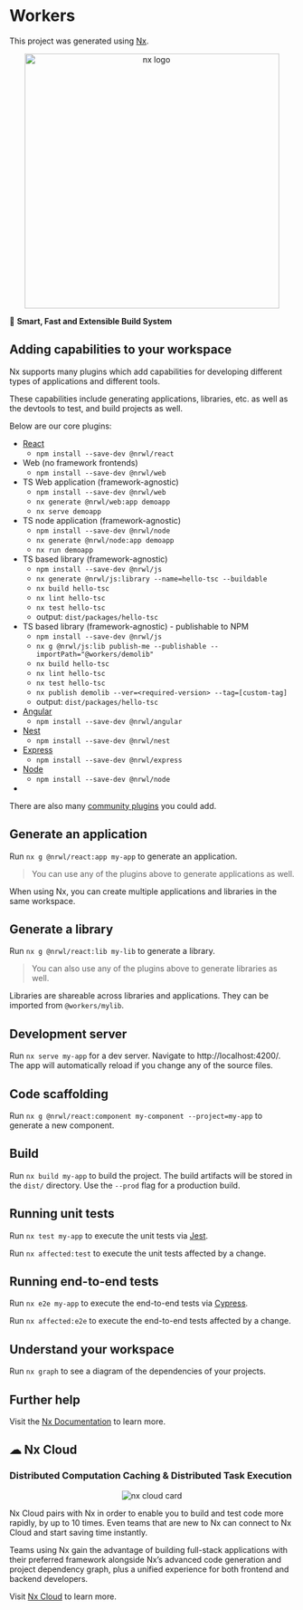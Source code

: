 # Workers

This project was generated using [Nx](https://nx.dev).

<p style="text-align: center;"><!--suppress LongLine -->
<img src="https://raw.githubusercontent.com/nrwl/nx/master/images/nx-logo.png" width="450" alt="nx logo"></p>

🔎 **Smart, Fast and Extensible Build System**

## Adding capabilities to your workspace

Nx supports many plugins which add capabilities for developing different types of applications and different tools.

These capabilities include generating applications, libraries, etc. as well as the devtools to test, 
and build projects as well.

Below are our core plugins:

- [React](https://reactjs.org)
  - `npm install --save-dev @nrwl/react`
- Web (no framework frontends)
  - `npm install --save-dev @nrwl/web`
- TS Web application (framework-agnostic)
  - `npm install --save-dev @nrwl/web`
  - `nx generate @nrwl/web:app demoapp`
  - `nx serve demoapp`
- TS node application (framework-agnostic)
  - `npm install --save-dev @nrwl/node`
  - `nx generate @nrwl/node:app demoapp`
  - `nx run demoapp`
- TS based library (framework-agnostic)
  - `npm install --save-dev @nrwl/js`
  - `nx generate @nrwl/js:library --name=hello-tsc --buildable`
  - `nx build hello-tsc`
  - `nx lint hello-tsc`
  - `nx test hello-tsc`
  - output: `dist/packages/hello-tsc`
- TS based library (framework-agnostic) - publishable to NPM
  - `npm install --save-dev @nrwl/js`
  - `nx g @nrwl/js:lib publish-me --publishable --importPath="@workers/demolib"`
  - `nx build hello-tsc`
  - `nx lint hello-tsc`
  - `nx test hello-tsc`
  - `nx publish demolib --ver=<required-version> --tag=[custom-tag]`
  - output: `dist/packages/hello-tsc`
- [Angular](https://angular.io)
  - `npm install --save-dev @nrwl/angular`
- [Nest](https://nestjs.com)
  - `npm install --save-dev @nrwl/nest`
- [Express](https://expressjs.com)
  - `npm install --save-dev @nrwl/express`
- [Node](https://nodejs.org)
  - `npm install --save-dev @nrwl/node`
- 

There are also many [community plugins](https://nx.dev/community) you could add.

## Generate an application

Run `nx g @nrwl/react:app my-app` to generate an application.

> You can use any of the plugins above to generate applications as well.

When using Nx, you can create multiple applications and libraries in the same workspace.

## Generate a library

Run `nx g @nrwl/react:lib my-lib` to generate a library.

> You can also use any of the plugins above to generate libraries as well.

Libraries are shareable across libraries and applications. They can be imported from `@workers/mylib`.

## Development server

Run `nx serve my-app` for a dev server. Navigate to http://localhost:4200/. 
The app will automatically reload if you change any of the source files.

## Code scaffolding

Run `nx g @nrwl/react:component my-component --project=my-app` to generate a new component.

## Build

Run `nx build my-app` to build the project. The build artifacts will be stored in the `dist/` directory. 
Use the `--prod` flag for a production build.

## Running unit tests

Run `nx test my-app` to execute the unit tests via [Jest](https://jestjs.io).

Run `nx affected:test` to execute the unit tests affected by a change.

## Running end-to-end tests

Run `nx e2e my-app` to execute the end-to-end tests via [Cypress](https://www.cypress.io).

Run `nx affected:e2e` to execute the end-to-end tests affected by a change.

## Understand your workspace

Run `nx graph` to see a diagram of the dependencies of your projects.

## Further help

Visit the [Nx Documentation](https://nx.dev) to learn more.



## ☁ Nx Cloud

### Distributed Computation Caching & Distributed Task Execution

<p style="text-align: center;"><!--suppress LongLine -->
<img src="https://raw.githubusercontent.com/nrwl/nx/master/images/nx-cloud-card.png" alt="nx cloud card"></p>

Nx Cloud pairs with Nx in order to enable you to build and test code more rapidly, by up to 10 times. 
Even teams that are new to Nx can connect to Nx Cloud and start saving time instantly.

Teams using Nx gain the advantage of building full-stack applications with their preferred framework 
alongside Nx’s advanced code generation and project dependency graph, plus a unified experience 
for both frontend and backend developers.

Visit [Nx Cloud](https://nx.app/) to learn more.
